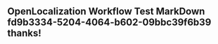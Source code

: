 <properties
ms.topic="hero-topic"
ms.test1="hero-topic"
ms.test2="test"/>

## OpenLocalization Workflow Test MarkDown fd9b3334-5204-4064-b602-09bbc39f6b39 thanks!
<!--HONumber=Mar16_HO3-->

